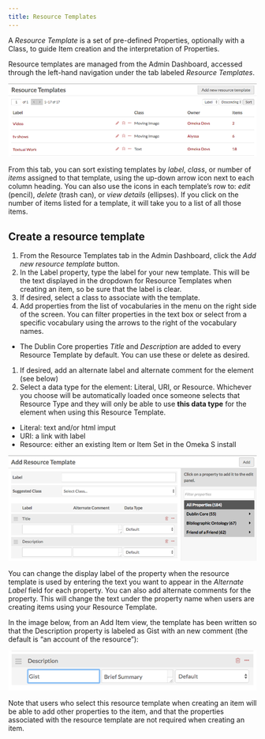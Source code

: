 ```yaml
---
title: Resource Templates
---
```


A *Resource Template* is a set of pre-defined Properties, optionally with a Class, to guide Item creation and the interpretation of Properties. 

Resource templates are managed from the Admin Dashboard, accessed through the left-hand navigation under the tab labeled *Resource Templates*. 

![Basic view of resource templates tab, showing the column titles and one template](contentfiles/templates_browse.png)

From this tab, you can sort existing templates by *label*, *class*, or number of *items* assigned to that template, using the up-down arrow icon next to each column heading. You can also use the icons in each template’s row to: *edit* (pencil), *delete* (trash can), or *view details* (ellipses). If you click on the number of items listed for a template, it will take you to a list of all those items. 

## Create a resource template
1. From the Resource Templates tab in the Admin Dashboard, click the *Add new resource template* button.
1. In the Label property, type the label for your new template. This will be the text displayed in the dropdown for Resource Templates when creating an item, so be sure that the label is clear.
1. If desired, select a class to associate with the template.
1. Add properties from the list of vocabularies in the menu on the right side of the screen. You can filter properties in the text box or select from a specific vocabulary using the arrows to the right of the vocabulary names. 
  - The Dublin Core properties *Title* and *Description* are added to every Resource Template by default. You can use these or delete as desired.
1. If desired, add an alternate label and alternate comment for the element (see below)
1. Select a data type for the element: Literal, URI, or Resource. Whichever you choose will be automatically loaded once someone selects that Resource Type and they will only be able to use **this data type** for the element when using this Resource Template.
  - Literal: text and/or html imput
  - URI: a link with label
  - Resource: either an existing Item or Item Set in the Omeka S install

![The Add Resource Template page, with fields for title, class, and properties Title and Description pre-loaded](contentfiles/templates_add.png)

You can change the display label of the property when the resource template is used by entering the text you want to appear in the *Alternate Label* field for each property. You can also add alternate comments for the property. This will change the text under the property name when users are creating items using your Resource Template. 

In the image below, from an Add Item view, the template has been written so that the Description property is labeled as Gist with an new comment (the default is “an account of the resource”): 

![A property labeled Gist with the comment “Brief Summary”](contentfiles/templates_label.png)

Note that users who select this resource template when creating an item will be able to add other properties to the item, and that the properties associated with the resource template are not required when creating an item.



